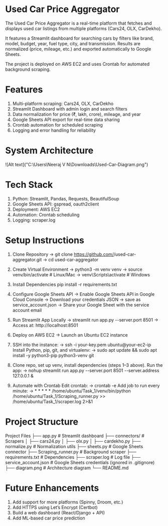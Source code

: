 # Used Car Price Aggregator

The Used Car Price Aggregator is a real-time platform that fetches and displays used car listings from multiple platforms (Cars24, OLX, CarDekho).

It features a Streamlit dashboard for searching cars by filters like brand, model, budget, year, fuel type, city, and transmission.
Results are normalized (price, mileage, etc.) and exported automatically to Google Sheets.

The project is deployed on AWS EC2 and uses Crontab for automated background scraping.

# Features
1. Multi-platform scraping: Cars24, OLX, CarDekho
2. Streamlit Dashboard with admin login and search filters
3. Data normalization for price (₹, lakh, crore), mileage, and year
4. Google Sheets API export for real-time data sharing
5. Crontab automation for scheduled scraping
6. Logging and error handling for reliability

# System Architecture
![Alt text]("C:\Users\Neeraj V N\Downloads\Used-Car-Diagram.png")

# Tech Stack
1. Python: Streamlit, Pandas, Requests, BeautifulSoup
2. Google Sheets API: gspread, oauth2client
3. Deployment: AWS EC2
4. Automation: Crontab scheduling
5. Logging: scraper.log

# Setup Instructions

1. Clone Repository
  -> git clone https://github.com/<your-username>/used-car-aggregator.git
  -> cd used-car-aggregator

2. Create Virtual Environment
  -> python3 -m venv venv
  -> source venv/bin/activate   # Linux/Mac
  -> venv\Scripts\activate      # Windows

3. Install Dependencies
pip install -r requirements.txt

4. Configure Google Sheets API
  -> Enable Google Sheets API in Google Cloud Console
  -> Download your credentials JSON → save as service_account.json
  -> Share your Google Sheet with the service account email

5. Run Streamlit App Locally
  -> streamlit run app.py --server.port 8501
  -> Access at: http://localhost:8501

6. Deploy on AWS EC2
  -> Launch an Ubuntu EC2 instance

7. SSH into the instance:
   -> ssh -i your-key.pem ubuntu@your-ec2-ip
  Install Python, pip, git, and virtualenv:
   -> sudo apt update && sudo apt install -y python3-pip python3-venv git
8. Clone repo, set up venv, install dependencies (steps 1–3 above).
  Run the app:
    -> nohup streamlit run app.py --server.port 8501 --server.address 127.0.0.1 &

9. Automate with Crontab
  Edit crontab:
    -> crontab -e
  Add job to run every minute:
    -> * * * * * /home/ubuntu/Task_1/venv/bin/python /home/ubuntu/Task_1/Scraping_runner.py >> /home/ubuntu/Task_1/scraper.log 2>&1

# Project Structure

Project Files
├── app.py                # Streamlit dashboard
├── connectors/           # Scrapers
│   ├── cars24.py
│   ├── olx.py
│   ├── cardekho.py
├── normalize.py          # Normalization utils
├── sheets.py             # Google Sheets connector
├── Scraping_runner.py    # Background scraper
├── requirements.txt      # Dependencies
├── scraper.log           # Log file
├── service_account.json  # Google Sheets credentials (ignored in .gitignore)
├── diagram.png           # Architecture diagram
└── README.md

# Future Enhancements
1. Add support for more platforms (Spinny, Droom, etc.)
2. Add HTTPS using Let’s Encrypt (Certbot)
3. Build a web dashboard (React/Django + API)
4. Add ML-based car price prediction
